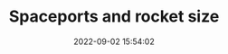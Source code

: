 ---
layout: post
title:  "Spaceports and rocket size"
date:   2022-09-02 15:54:02
image: /assets/newer/sm_rockets.jpg
involvement: illustration
category: illustrations
writeup: false
storylink: https://www.nbcnews.com/specials/failure-to-launch/index.html
tech: ai2html
---